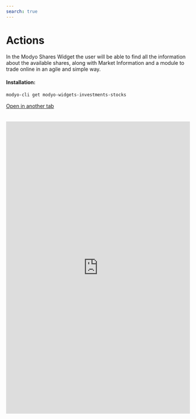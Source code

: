 ```yaml
---
search: true
---
```


# Actions

In the Modyo Shares Widget the user will be able to find all the information about the available shares, along with Market Information and a module to trade online in an agile and simple way.

#### Installation:

```bash
modyo-cli get modyo-widgets-investments-stocks
```

[Open in another tab](https://widgets.modyo.com/inversiones/acciones)

 <iframe id="widgetFrame" src="https://widgets.modyo.com/inversiones/acciones" width="100%"  frameBorder="0"  style="min-height:800px;overflow:auto;margin-top:20px;"/> 

| Feature          | Description                                                                                                                                                                                                                                                    |
|------------------------|----------------------------------------------------------------------------------------------------------------------------------------------------------------------------------------------------------------------------------------------------------------|
| Actions Layout     | Displays the set of available tradable actions. Displays a list of the in-transit operations associated with the actions. Displays market information for a specific Action. Allows you to cancel operations in transit, if necessary. |
| Market Information | Displays the information available for the stock, such as evolution, market points, traded amount, last price, and possible institution-specific documents. Allows you to buy or sell a selected share.                               |
| Buying Shares     | Allows you to purchase the selected share by defining the investment account, the number of shares, the maximum amount at which you want to buy, and the duration time of the order.                                                                |
| Sale of Shares      | Allows you to sell the selected share by defining the investment account, the number of shares you want to sell, and the minimum selling price.                                                                                              |

 <script> 

 export default {
 mounted () {

 function setFrameHeightCo (id, ht) {
 var ifrm = document.getElementById (id);
 if (ifrm) {
 ifrm.style.height = ht + 4 + "px";
 }
 }
 //iframed document sends its height using postMessage
 function HandleDoCheightMsg (e) {
 //check origin
 if (e.origin === 'https://widgets.modyo.com') {
 //parse data
 var data = json.parse (e.data);

 console.log ('data: ', data)
 //check data object
 if (data ['doChight']) {
 setFrameHeightCo ('WidgetFrame', data ['DoChight']);
 } else {
 SetFrameHeightCo ('WidgetFrame', 700);
 }
 }
 }

 //assign message handler
 if (Window.addEventListener) {
 Window.addEventListener ('message', HandleDoCheightMSG, false);
 }
 }
 }

 </script> 
